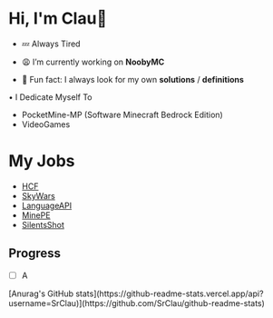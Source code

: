 # Hi, I'm Clau👋

- 💤 Always Tired

- 😩 I’m currently working on **NoobyMC**
- 💯 Fun fact: I always look for my own **solutions** / **definitions**

• I Dedicate Myself To

- PocketMine-MP (Software Minecraft Bedrock Edition)
- VideoGames

# My Jobs

- [HCF](https://github.com/SrClau/HCF)
- [SkyWars](https://github.com/SrClau/NOPOR)
- [LanguageAPI](https://github.com/SrClau/LanguageAPI)
- [MinePE](https://github.com/SrClau/MinePECPP)
- [SilentsShot](https://github.com/TEST/SilentsShotGame)

## Progress
- [ ] A

<p alight="center">
[Anurag's GitHub stats](https://github-readme-stats.vercel.app/api?username=SrClau)](https://github.com/SrClau/github-readme-stats)
<!--[![Top Langs](https://github-readme-stats.vercel.app/api/top-langs/?username=srclau&layout=compact)](https://github.com/srclau/github-readme-stats)->
</p>

<!--
**SrClau/SrClau** is a ✨ _special_ ✨ repository because its `README.md` (this file) appears on your GitHub profile.

Here are some ideas to get you started:

- 🔭 I’m currently working on ...
- 🌱 I’m currently learning ...
- 👯 I’m looking to collaborate on ...
- 🤔 I’m looking for help with ...
- 💬 Ask me about ...
- 📫 How to reach me: ...
- 😄 Pronouns: ...
- ⚡ Fun fact: ...
- 📖 I’m currently learning Web Development
-->

